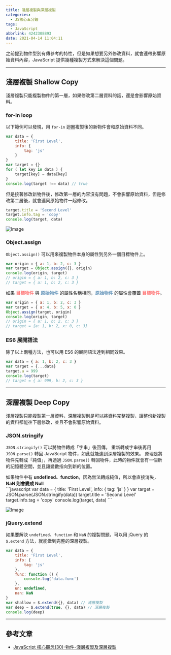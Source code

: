 ```yaml
---
title: 淺層複製與深層複製
categories:
  - JS核心五分鐘
tags:
  - JavaScript
abbrlink: 4242308893
date: 2021-04-14 11:04:11
---
```

之前提到物件型別有傳參考的特性，但是如果想要另外修改資料，就會連帶影響原始資料內容，JavaScript 提供幾種複製方式來解決這個問題。

<!--more-->
---

## 淺層複製 Shallow Copy
淺層複製只能複製物件的第一層，如果修改第二層資料的話，還是會影響原始資料。

### for-in loop
以下範例可以發現，用 `for-in` 迴圈複製後的新物件會和原始資料不同。
```javascript
var data = {
    title: 'First Level',
    info: {
        tag: 'js'
    } 
}
var target = {}
for ( let key in data ) {
    target[key] = data[key]
}
console.log(target !== data) // true
```
但是接著修改新物件後，修改第一層的內容沒有問題，不會影響原始資料，但是修改第二層後，就會連同原始物件一起修改。
```javascript
target.title = 'Second Level' 
target.info.tag = 'copy'
console.log(target, data)
```
![Image](https://i.imgur.com/BbbyV3N.png?55)


### Object.assign
`Object.assign()` 可以用來複製物件本身的屬性到另外一個目標物件上。
```javascript
var origin = { a: 1, b: 2, c: 3 }
var target = Object.assign({}, origin)
console.log(origin, target)
// origin = { a: 1, b: 2, c: 3 }
// target = { a: 1, b: 2, c: 3 }
```

如果 <font color="#ff7575">**目標物件**</font> 與 <font color="#6897bb">**原始物件**</font> 的屬性名稱相同，<font color="#6897bb">**原始物件**</font> 的屬性會覆蓋 <font color="#ff7575">**目標物件**</font>。
```javascript
var origin = { a: 1, b: 2, c: 3 }
var target = { a: 4, b: 5, x: 0 }
Object.assign(target, origin)
console.log(origin, target)
// origin = { a: 1, b: 2, c: 3 }
// target = {a: 1, b: 2, x: 0, c: 3}
```

### ES6 展開語法
除了以上兩種方法，也可以用 ES6 的展開語法達到相同效果。
```javascript
var data = { a: 1, b: 2, c: 3 }
var target = {...data}
target.a = 999
console.log(target)
// target = { a: 999, b: 2, c: 3 }
```

---

## 深層複製 Deep Copy
淺層複製只能複製第一層資料，深層複製則是可以將資料完整複製，讓整份新複製的資料都能往下層修改，並且不會影響原始資料。

### JSON.stringify
`JSON.stringify()` 可以將物件轉成「字串」後回傳。
重新轉成字串後再用 `JSON.parse()` 轉回 JavaScript 物件，如此就能達到深層複製的效果。
原理是將物件先轉成「純值」，再透過 `JSON.parse()` 轉回物件，此時的物件就會有一個新的記憶體空間，並且讓變數指向到新的位置。
<div class="alert alert-danger">
如果物件中有 <b>undefined、function</b>，因為無法轉成純值，所以會直接消失，<b>NaN 則會變成 Null</b>
</div>
```javascript
var data = {
    title: 'First Level',
    info: {
        tag: 'js'
    } 
}
var target = JSON.parse(JSON.stringify(data))
target.title = 'Second Level' 
target.info.tag = 'copy'
console.log(target, data)
```

![Image](https://i.imgur.com/Zi6OaFe.png?55)

### jQuery.extend
如果要解決 `undefined`、`function` 和 `NaN` 的複製問題，可以用 jQuery 的 `$.extend` 方法，就能做到完整的深層複製。
```javascript
var data = {
    title: 'First Level',
    info: {
        tag: 'js'
    },
    func: function () {
        console.log('data.func')
    },
    un: undefined,
    nan: NaN
}
var shallow = $.extend({}, data) // 淺層複製
var deep = $.extend(true, {}, data) // 深層複製
console.log(deep)
```

---

## 參考文章
* [JavaScript 核心觀念(30)-物件-淺層複製及深層複製](https://hsiangfeng.github.io/javascript/20200905/1375484447/)
